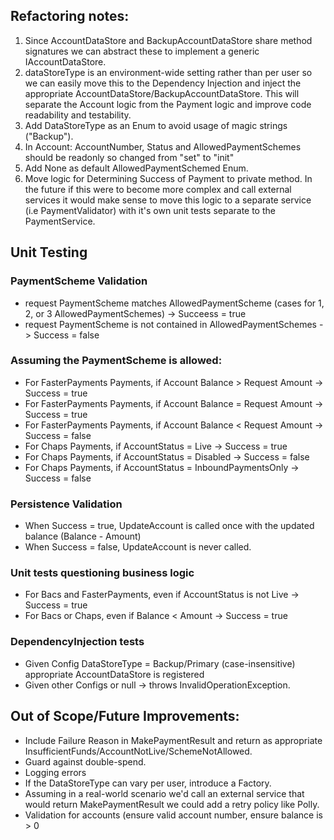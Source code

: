 ## Refactoring notes: 
1) Since AccountDataStore and BackupAccountDataStore share method signatures we can abstract these to implement a generic IAccountDataStore.
2) dataStoreType is an environment-wide setting rather than per user so we can easily move this to the Dependency Injection and inject the appropriate AccountDataStore/BackupAccountDataStore. This will separate the Account logic from the Payment logic and improve code readability and testability.
3) Add DataStoreType as an Enum to avoid usage of magic strings ("Backup").
4) In Account: AccountNumber, Status and AllowedPaymentSchemes should be readonly so changed from "set" to "init"
5) Add None as default AllowedPaymentSchemed Enum.
6) Move logic for Determining Success of Payment to private method. In the future if this were to become more complex and call external services it would make sense to move this logic to a separate service (i.e PaymentValidator) with it's own unit tests separate to the PaymentService.

## Unit Testing
### PaymentScheme Validation
 - request PaymentScheme matches AllowedPaymentScheme (cases for 1, 2, or 3 AllowedPaymentSchemes) -> Succeess = true
 - request PaymentScheme is not contained in AllowedPaymentSchemes -> Success = false 
### Assuming the PaymentScheme is allowed: 
 - For FasterPayments Payments, if Account Balance > Request Amount -> Success = true
 - For FasterPayments Payments, if Account Balance = Request Amount -> Success = true
 - For FasterPayments Payments, if Account Balance < Request Amount -> Success = false
 - For Chaps Payments, if AccountStatus = Live -> Success = true
 - For Chaps Payments, if AccountStatus = Disabled -> Success = false
 - For Chaps Payments, if AccountStatus = InboundPaymentsOnly -> Success = false
### Persistence Validation
 - When Success = true, UpdateAccount is called once with the updated balance (Balance - Amount)
 - When Success = false, UpdateAccount is never called.

### Unit tests questioning business logic
- For Bacs and FasterPayments, even if AccountStatus is not Live -> Success = true
- For Bacs or Chaps, even if Balance < Amount -> Success = true

### DependencyInjection tests
- Given Config DataStoreType = Backup/Primary (case-insensitive) appropriate AccountDataStore is registered
- Given other Configs or null -> throws InvalidOperationException.

## Out of Scope/Future Improvements:

- Include Failure Reason in MakePaymentResult and return as appropriate InsufficientFunds/AccountNotLive/SchemeNotAllowed.
- Guard against double-spend.
- Logging errors
- If the DataStoreType can vary per user, introduce a Factory.
- Assuming in a real-world scenario we'd call an external service that would return MakePaymentResult we could add a retry policy like Polly. 
- Validation for accounts (ensure valid account number, ensure balance is > 0


